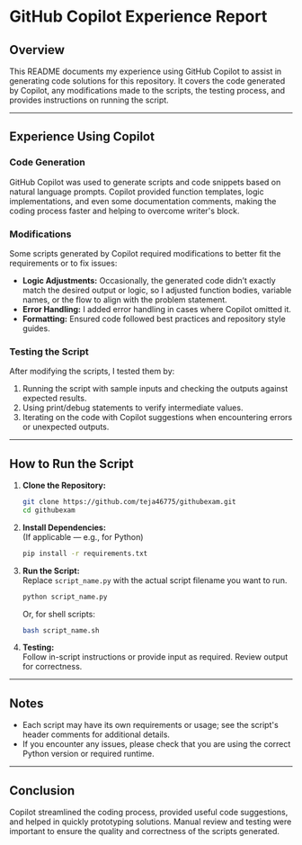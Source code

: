# GitHub Copilot Experience Report

## Overview

This README documents my experience using GitHub Copilot to assist in generating code solutions for this repository. It covers the code generated by Copilot, any modifications made to the scripts, the testing process, and provides instructions on running the script.

---

## Experience Using Copilot

### Code Generation

GitHub Copilot was used to generate scripts and code snippets based on natural language prompts. Copilot provided function templates, logic implementations, and even some documentation comments, making the coding process faster and helping to overcome writer's block.

### Modifications

Some scripts generated by Copilot required modifications to better fit the requirements or to fix issues:
- **Logic Adjustments:** Occasionally, the generated code didn’t exactly match the desired output or logic, so I adjusted function bodies, variable names, or the flow to align with the problem statement.
- **Error Handling:** I added error handling in cases where Copilot omitted it.
- **Formatting:** Ensured code followed best practices and repository style guides.

### Testing the Script

After modifying the scripts, I tested them by:
1. Running the script with sample inputs and checking the outputs against expected results.
2. Using print/debug statements to verify intermediate values.
3. Iterating on the code with Copilot suggestions when encountering errors or unexpected outputs.

---

## How to Run the Script

1. **Clone the Repository:**
    ```bash
    git clone https://github.com/teja46775/githubexam.git
    cd githubexam
    ```

2. **Install Dependencies:**  
   (If applicable — e.g., for Python)
    ```bash
    pip install -r requirements.txt
    ```

3. **Run the Script:**  
   Replace `script_name.py` with the actual script filename you want to run.
    ```bash
    python script_name.py
    ```
    Or, for shell scripts:
    ```bash
    bash script_name.sh
    ```

4. **Testing:**  
   Follow in-script instructions or provide input as required. Review output for correctness.

---

## Notes

- Each script may have its own requirements or usage; see the script's header comments for additional details.
- If you encounter any issues, please check that you are using the correct Python version or required runtime.

---

## Conclusion

Copilot streamlined the coding process, provided useful code suggestions, and helped in quickly prototyping solutions. Manual review and testing were important to ensure the quality and correctness of the scripts generated.
